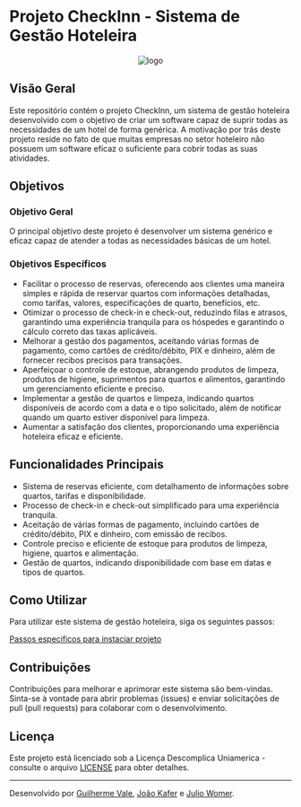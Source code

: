 # Projeto CheckInn - Sistema de Gestão Hoteleira
<p align="center">
  <img src="https://github.com/joojkafer/ProjetoMensal/assets/83623617/bbd9d8a6-148b-4f5a-b9bd-3089d415dcd4" alt="logo">
</p>

## Visão Geral

Este repositório contém o projeto CheckInn, um sistema de gestão hoteleira desenvolvido com o objetivo de criar um software capaz de suprir todas as necessidades de um hotel de forma genérica. A motivação por trás deste projeto reside no fato de que muitas empresas no setor hoteleiro não possuem um software eficaz o suficiente para cobrir todas as suas atividades.

## Objetivos

### Objetivo Geral

O principal objetivo deste projeto é desenvolver um sistema genérico e eficaz capaz de atender a todas as necessidades básicas de um hotel.

### Objetivos Específicos

- Facilitar o processo de reservas, oferecendo aos clientes uma maneira simples e rápida de reservar quartos com informações detalhadas, como tarifas, valores, especificações de quarto, benefícios, etc.
- Otimizar o processo de check-in e check-out, reduzindo filas e atrasos, garantindo uma experiência tranquila para os hóspedes e garantindo o cálculo correto das taxas aplicáveis.
- Melhorar a gestão dos pagamentos, aceitando várias formas de pagamento, como cartões de crédito/débito, PIX e dinheiro, além de fornecer recibos precisos para transações.
- Aperfeiçoar o controle de estoque, abrangendo produtos de limpeza, produtos de higiene, suprimentos para quartos e alimentos, garantindo um gerenciamento eficiente e preciso.
- Implementar a gestão de quartos e limpeza, indicando quartos disponíveis de acordo com a data e o tipo solicitado, além de notificar quando um quarto estiver disponível para limpeza.
- Aumentar a satisfação dos clientes, proporcionando uma experiência hoteleira eficaz e eficiente.

## Funcionalidades Principais

- Sistema de reservas eficiente, com detalhamento de informações sobre quartos, tarifas e disponibilidade.
- Processo de check-in e check-out simplificado para uma experiência tranquila.
- Aceitação de várias formas de pagamento, incluindo cartões de crédito/débito, PIX e dinheiro, com emissão de recibos.
- Controle preciso e eficiente de estoque para produtos de limpeza, higiene, quartos e alimentação.
- Gestão de quartos, indicando disponibilidade com base em datas e tipos de quartos.

## Como Utilizar

Para utilizar este sistema de gestão hoteleira, siga os seguintes passos:

[Passos especificos para instaciar projeto](https://github.com/joojkafer/ProjetoMensal/pull/1#issuecomment-1726688923)

## Contribuições

Contribuições para melhorar e aprimorar este sistema são bem-vindas. Sinta-se à vontade para abrir problemas (issues) e enviar solicitações de pull (pull requests) para colaborar com o desenvolvimento.

## Licença

Este projeto está licenciado sob a Licença Descomplica Uniamerica - consulte o arquivo [LICENSE](LICENSE.pdf) para obter detalhes.


---
Desenvolvido por [Guilherme Vale](https://github.com/guiiivale), [João Kafer](https://github.com/joojkafer) e [Julio Womer](https://github.com/JulioWomer).
